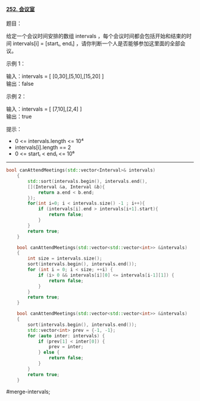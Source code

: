 
#### [252. 会议室](https://leetcode-cn.com/problems/meeting-rooms)

题目：

给定一个会议时间安排的数组 intervals ，每个会议时间都会包括开始和结束的时间 intervals[i] = [startᵢ, endᵢ] ，请你判断一个人是否能够参加这里面的全部会议。

示例 1：

输入：intervals = [ [0,30],[5,10],[15,20] ]  
输出：false

示例 2：

输入：intervals = [ [7,10],[2,4] ]  
输出：true

提示：

- 0 <= intervals.length <= 10⁴
- intervals[i].length == 2
- 0 <= startᵢ < endᵢ <= 10⁶
---- ----
```cpp
bool canAttendMeetings(std::vector<Interval>& intervals)
    {           
        std::sort(intervals.begin(), intervals.end(),
        [](Interval &a, Interval &b){
            return a.end < b.end;
        }); 
        for(int i=0; i < intervals.size() -1 ; i++){
            if (intervals[i].end > intervals[i+1].start){
                return false;
            }
        }
        return true;
    }
```

```cpp
    bool canAttendMeetings(std::vector<std::vector<int>> &intervals)
    {
        int size = intervals.size();
        sort(intervals.begin(), intervals.end());
        for (int i = 0; i < size; ++i) {
            if (i> 0 && intervals[i][0] <= intervals[i-1][1]) {
                return false;
            }
        }
        return true;
    }
```

```cpp
    bool canAttendMeetings(std::vector<std::vector<int>> &intervals)
    {
        sort(intervals.begin(), intervals.end());
        std::vector<int> prev = {-1, -1};
        for (auto inter: intervals) {
            if (prev[1] < inter[0]) {
                prev = inter;
            } else {
                return false;
            }
        }
        return true;
    }
```
#merge-intervals;
